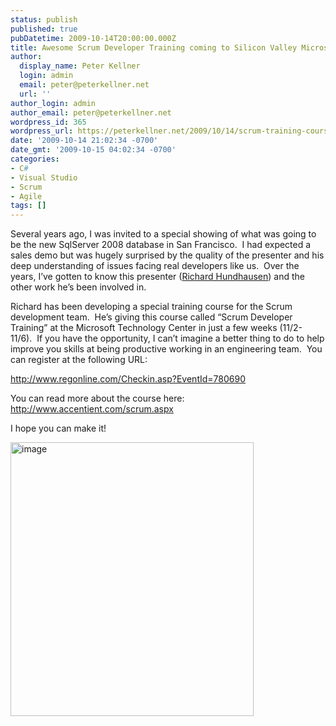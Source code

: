```yaml
---
status: publish
published: true
pubDatetime: 2009-10-14T20:00:00.000Z
title: Awesome Scrum Developer Training coming to Silicon Valley Microsoft Campus
author:
  display_name: Peter Kellner
  login: admin
  email: peter@peterkellner.net
  url: ''
author_login: admin
author_email: peter@peterkellner.net
wordpress_id: 365
wordpress_url: https://peterkellner.net/2009/10/14/scrum-training-course-mountainview-richard-hundhausen/
date: '2009-10-14 21:02:34 -0700'
date_gmt: '2009-10-15 04:02:34 -0700'
categories:
- C#
- Visual Studio
- Scrum
- Agile
tags: []
---
```

<p>Several years ago, I was invited to a special showing of what was going to be the new SqlServer 2008 database in San Francisco.&#160; I had expected a sales demo but was hugely surprised by the quality of the presenter and his deep understanding of issues facing real developers like us.&#160; Over the years, I’ve gotten to know this presenter (<a href="http://blog.hundhausen.com/">Richard Hundhausen</a>) and the other work he’s been involved in. </p>
<p> <!--more-->
<p>Richard has been developing a special training course for the Scrum development team.&#160; He’s giving this course called “Scrum Developer Training” at the Microsoft Technology Center in just a few weeks (11/2-11/6).&#160; If you have the opportunity, I can’t imagine a better thing to do to help improve you skills at being productive working in an engineering team.&#160; You can register at the following URL: </p>
<p><a title="http://www.regonline.com/Checkin.asp?EventId=780690" href="http://www.regonline.com/Checkin.asp?EventId=780690">http://www.regonline.com/Checkin.asp?EventId=780690</a></p>
<p>You can read more about the course here:&#160; <a title="http://www.accentient.com/scrum.aspx" href="http://www.accentient.com/scrum.aspx">http://www.accentient.com/scrum.aspx</a></p>
<p>I hope you can make it!</p>
<p><a href="http://www.accentient.com/scrum.aspx"><img style="border-right-width: 0px; display: inline; border-top-width: 0px; border-bottom-width: 0px; border-left-width: 0px" title="image" border="0" alt="image" src="/FilesForWebDownload/AwesomeScrumDeveloperTrainingcomingtoSil_125F0/image.png" width="389" height="438" /></a></p>
